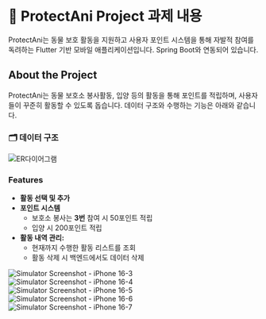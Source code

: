 # 🐾 ProtectAni Project 과제 내용

ProtectAni는 동물 보호 활동을 지원하고 사용자 포인트 시스템을 통해 자발적 참여를 독려하는 Flutter 기반 모바일 애플리케이션입니다. Spring Boot와 연동되어 있습니다.

## About the Project
ProtectAni는 동물 보호소 봉사활동, 입양 등의 활동을 통해 포인트를 적립하며, 사용자들이 꾸준히 활동할 수 있도록 돕습니다. 데이터 구조와 수행하는 기능은 아래와 같습니다.

### 🗂 데이터 구조
![ER다이어그램](https://github.com/user-attachments/assets/2559f860-ec7f-4b09-804f-5df891e9274a)

### Features
- **활동 선택 및 추가** 
- **포인트 시스템** 
  - 보호소 봉사는 **3번** 참여 시 50포인트 적립
  - 입양 시 200포인트 적립
- **활동 내역 관리:**
  - 현재까지 수행한 활동 리스트를 조회
  - 활동 삭제 시 백엔드에서도 데이터 삭제

    
![Simulator Screenshot - iPhone 16-3](https://github.com/user-attachments/assets/2d5b0d40-71ef-423b-9674-a56c73af49ce)
![Simulator Screenshot - iPhone 16-4](https://github.com/user-attachments/assets/dc32978d-845f-48e7-96b3-7e17e4a448b2)
![Simulator Screenshot - iPhone 16-5](https://github.com/user-attachments/assets/bc0baabd-e147-49a8-9285-4d4222b802ad)
![Simulator Screenshot - iPhone 16-6](https://github.com/user-attachments/assets/9e959e3f-38f8-4d0b-b92f-c4353193c55b)
![Simulator Screenshot - iPhone 16-7](https://github.com/user-attachments/assets/7e52762c-e768-4925-89fa-c22c931b0040)

